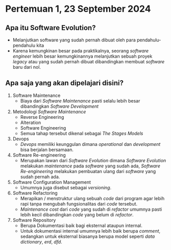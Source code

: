 # Pertemuan 1, 23 September 2024

## Apa itu Software Evolution?
  - Melanjutkan software yang sudah pernah dibuat oleh para pendahulu-pendahulu kita
  - Karena kemungkinan besar pada praktikalnya, seorang *software engineer* lebih besar kemungkinannya melanjutkan sebuah proyek *legacy* atau yang sudah pernah dibuat dibandingkan membuat *software* baru dari nol.
## Apa saja yang akan dipelajari disini?
  1. Software Maintenance
     	- Biaya dari *Software Maintenance* pasti selalu lebih besar dibandingkan *Software Development*
  2. Metodologi *Software Maintenance*
     	- Reverse Engineering
     	- Alteration
     	- Software Engineering
     	- Semua tahap tersebut dikenal sebagai *The Stages Models*
  3. Devops
     	- *Devops* memiliki keunggulan dimana *operational* dan *development* bisa berjalan bersamaan.
  4. Software Re-engineering
   	  - Merupakan lawan dari *Software Evolution* dimana *Software Evolution* melakukan *maintenance* pada *software* yang sudah ada, *Software Re-engineering* melakukan pembuatan ulang dari *software* yang sudah pernah ada.
  5. Software Configuration Management
     	- Umumnya juga disebut sebagai *versioning*.
  6. Software Refactoring
     	- Merapikan / menstruktur ulang sebuah *code* dari program agar lebih rapi tanpa mengubah fungsionalitas dari *code* tersebut.
     	- *Maintenance cost* dari *code* yang sudah di *refactor* umumnya pasti lebih kecil dibandingkan *code* yang belum di *refactor*.
  7. Software Repository
      - Berupa Dokumentasi baik bagi eksternal ataupun internal.
      - Untuk dokumentasi internal umumnya lebih baik berupa *comment*, sedangkan untuk eksternal biasanya berupa model seperti *data dictionary*, *erd*, *dfd*.
